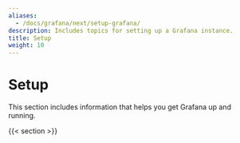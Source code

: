 ```yaml
---
aliases:
  - /docs/grafana/next/setup-grafana/
description: Includes topics for setting up a Grafana instance.
title: Setup
weight: 10
---
```


# Setup

This section includes information that helps you get Grafana up and running.

{{< section >}}
